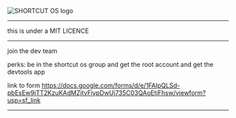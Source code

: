 ![SHORTCUT OS logo]([https://raw.githubusercontent.com/IPHONE-SHORTCUT-OS/shortcut-os/main/shortcut%20os.png])

---

this is under a MIT LICENCE 

--- 

join the dev team

perks: be in the shortcut os group
and get the root account and get the devtools app

link to form https://docs.google.com/forms/d/e/1FAIpQLSd-pbEsEw9jTT2KzuKAdMZjtvFiypDwUj735C03QAoEtjFhsw/viewform?usp=sf_link

---
